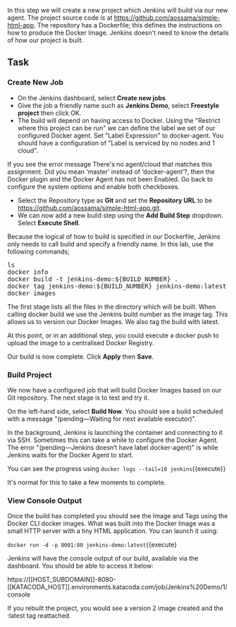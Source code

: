 In this step we will create a new project which Jenkins will build via our new agent. The project source code is at https://github.com/aossama/simple-html-app. The repository has a Dockerfile; this defines the instructions on how to produce the Docker Image. Jenkins doesn't need to know the details of how our project is built.

## Task

### Create New Job

* On the Jenkins dashboard, select **Create new jobs**
* Give the job a friendly name such as **Jenkins Demo**, select **Freestyle project** then click OK.
* The build will depend on having access to Docker. Using the "Restrict where this project can be run" we can define the label we set of our configured Docker agent. Set "Label Expression" to docker-agent. You should have a configuration of "Label is serviced by no nodes and 1 cloud".

If you see the error message There's no agent/cloud that matches this assignment. Did you mean ‘master’ instead of ‘docker-agent’?, then the Docker plugin and the Docker Agent has not been Enabled. Go back to configure the system options and enable both checkboxes.

* Select the Repository type as **Git** and set the **Repository URL** to be https://github.com/aossama/simple-html-app.git.
* We can now add a new build step using the **Add Build Step** dropdown. Select **Execute Shell**.

Because the logical of how to build is specified in our Dockerfile, Jenkins only needs to call build and specify a friendly name. In this lab, use the following commands;

<pre>
ls
docker info
docker build -t jenkins-demo:${BUILD_NUMBER} .
docker tag jenkins-demo:${BUILD_NUMBER} jenkins-demo:latest
docker images
</pre>

The first stage lists all the files in the directory which will be built. When calling docker build we use the Jenkins build number as the image tag. This allows us to version our Docker Images. We also tag the build with latest.

At this point, or in an additional step, you could execute a docker push to upload the image to a centralised Docker Registry.

Our build is now complete. Click **Apply** then **Save**.

### Build Project

We now have a configured job that will build Docker Images based on our Git repository. The next stage is to test and try it.

On the left-hand side, select **Build Now**. You should see a build scheduled with a message "(pending—Waiting for next available executor)".

In the background, Jenkins is launching the container and connecting to it via SSH. Sometimes this can take a while to configure the Docker Agent. The error "(pending—Jenkins doesn’t have label docker-agent)" is while Jenkins waits for the Docker Agent to start.

You can see the progress using ```docker logs --tail=10 jenkins```{{execute}}

It's normal for this to take a few moments to complete.

### View Console Output

Once the build has completed you should see the Image and Tags using the Docker CLI docker images. What was built into the Docker Image was a small HTTP server with a tiny HTML application. You can launch it using: 

```docker run -d -p 8001:80 jenkins-demo:latest```{{execute}

Jenkins will have the console output of our build, available via the dashboard. You should be able to access it below:

https://[[HOST_SUBDOMAIN]]-8080-[[KATACODA_HOST]].environments.katacoda.com/job/Jenkins%20Demo/1/console

If you rebuilt the project, you would see a version 2 image created and the :latest tag reattached.